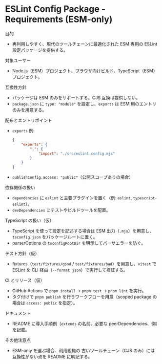 # ESLint Config Package - Requirements (ESM-only)

目的
- 再利用しやすく、現代のツールチェーンに最適化された ESM 専用の ESLint 設定パッケージを提供する。

対象ユーザー
- Node.js（ESM）プロジェクト、ブラウザ向けビルド、TypeScript（ESM）プロジェクト。

互換性方針
- パッケージは ESM のみをサポートする。CJS 互換は提供しない。
- `package.json` に `type: "module"` を設定し、`exports` は ESM 用のエントリのみを用意する。

配布とエントリポイント
- `exports` 例:
	```json
	{
		"exports": {
			".": {
				"import": "./src/eslint.config.mjs"
			}
		}
	}
	```
- `publishConfig.access: "public"`（公開スコープありの場合）

依存関係の扱い
- `dependencies` に `eslint` と主要プラグインを置く（例: `eslint`, `typescript-eslint`）。
- `devDependencies` にテストやビルドツールを配置。

TypeScript の扱い（仮）
- TypeScript を使って設定を記述する場合は ESM 出力（`.mjs`）を用意し、`tsconfig.json` をパッケージルートに置く。
- parserOptions の `tsconfigRootDir` を明示してパーサエラーを防ぐ。

テスト方針（仮）
- fixtures（`test/fixtures/good` / `test/fixtures/bad`）を用意し、`vitest` で ESLint を CLI 経由（`--format json`）で実行して検証する。

CI とリリース（仮）
- GitHub Actions で `pnpm install` → `pnpm test` → `pnpm lint` を実行。
- タグ付けで `pnpm publish` を行うワークフローを用意（scoped package の場合は `access: public` を指定）。

ドキュメント
- README に導入手順例（`extends` の名前、必要な peerDependencies、例）を記載。

その他注意点
- ESM-only を選ぶ場合、利用組織の 古いツールチェーン（CJS のみ）には互換性がない点を README に明記する。

